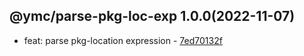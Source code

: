 <a name="1.0.0"></a>

## @ymc/parse-pkg-loc-exp 1.0.0(2022-11-07) 
- feat: parse pkg-location expression - [7ed70132f](https://github.com/ymc-github/js-idea/commit/a7ed70132fc54a338f0ea226493fe48ee4bc1c98 "feat(core): parse pkg-location expression&#10;&#10;export passing,fail&#10;&#10;generated by ymc@robot")